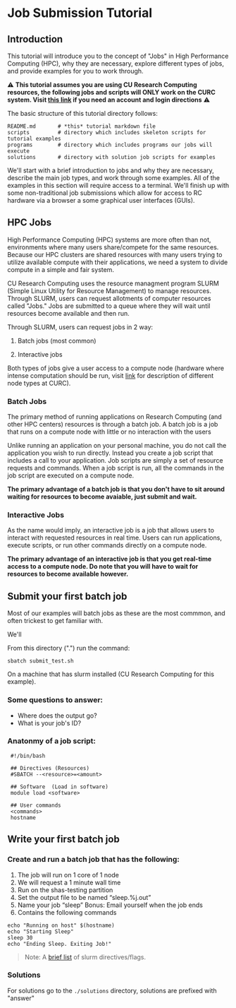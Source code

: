 # Job Submission Tutorial

## Introduction 

This tutorial will introduce you to the concept of "Jobs" in High Performance Computing (HPC), why they are necessary, explore different types of jobs, and provide examples for you to work through.

:warning: **__This tutorial assumes you are using CU Research Computing resources, the following jobs and scripts will ONLY work on the CURC system. Visit [this link](https://curc.readthedocs.io/en/latest/access/logging-in.html) if you need an account and login directions__** :warning:

The basic structure of this tutorial directory follows:

```
README.md 		# *this* tutorial markdown file
scripts			# directory which includes skeleton scripts for tutorial examples
programs		# directory which includes programs our jobs will execute 
solutions 		# directory with solution job scripts for examples
```

We'll start with a brief introduction to jobs and why they are necessary, describe the main job types, and work through some examples. All of the examples in this section will require access to a terminal. We'll finish up with some non-traditional job submissions which allow for access to RC hardware via a browser a some graphical user interfaces (GUIs).  

## HPC Jobs

High Performance Computing (HPC) systems are more often than not, environments where many users share/compete for the same resources. Because our HPC clusters are shared resources with many users trying to utilize available compute with their applications, we need a system to divide compute in a simple and fair system.

CU Research Computing uses the resource managment program SLURM (Simple Linux Utility for Resource Management) to manage resources. Through SLURM, users can request allotments of computer resources called "Jobs." Jobs are submitted to a queue where they will wait until resources become available and then run.

Through SLURM, users can request jobs in 2 way:

1) Batch jobs (most common)

2) Interactive jobs

Both types of jobs give a user access to a compute node (hardware where intense computation should be run, visit [link](https://curc.readthedocs.io/en/latest/compute/node-types.html) for description of different node types at CURC). 

### Batch Jobs

The primary method of running applications on Research Computing (and other HPC centers) resources is through a batch job. A batch job is a job that runs on a compute node with little or no interaction with the users

Unlike running an application on your personal machine, you do not call the application you wish to run directly. Instead you create a job script that includes a call to your application. Job scripts are simply a set of resource requests and commands. When a job script is run, all the commands in the job script are executed on a compute node.

__The primary advantage of a batch job is that you don't have to sit around waiting for resources to become avaiable, just submit and wait.__

### Interactive Jobs

As the name would imply, an interactive job is a job that allows users to interact with requested resources in real time. Users can run applications, execute scripts, or run other commands directly on a compute node.

__The primary advantage of an interactive job is that you get real-time access to a compute node. Do note that you will have to wait for resources to become available however.__ 


## Submit your first batch job 

Most of our examples will batch jobs as these are the most commmon, and often trickest to get familiar with.

We'll 

From this directory (".") run the command:
```
sbatch submit_test.sh
```
On a machine that has slurm installed (CU Research Computing for this example).

### Some questions to answer:

- Where does the output go?
- What is your job's ID?

### Anatonmy of a job script:

```
 #!/bin/bash
 
 ## Directives (Resources) 
 #SBATCH --<resource>=<amount> 

 ## Software  (Load in software)
 module load <software>

 ## User commands
 <commands>
 hostname
```
## Write your first batch job

### Create and run a batch job that has the following:

1) The job will run on 1 core of 1 node
2) We will request a 1 minute wall time
3) Run on the shas-testing partition
4) Set the output file to be named “sleep.%j.out”
5) Name your job “sleep”
Bonus: Email yourself when the job ends
6) Contains the following commands
```
echo "Running on host" $(hostname)
echo "Starting Sleep"
sleep 30
echo "Ending Sleep. Exiting Job!"
```

> Note: A [brief list](https://curc.readthedocs.io/en/latest/running-jobs/job-resources.html#slurm-resource-flags) of slurm directives/flags.

### Solutions

For solutions go to the `./solutions` directory, solutions are prefixed with "answer"

